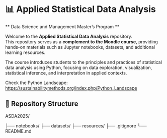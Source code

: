 # 📊 Applied Statistical Data Analysis  

** Data Science and Management Master’s Program **

Welcome to the **Applied Statistical Data Analysis** repository.  
This repository serves as a **complement to the Moodle course**, providing hands-on materials such as Jupyter notebooks, datasets, and additional learning resources.  

The course introduces students to the principles and practices of statistical data analysis using Python, focusing on data exploration, visualization, statistical inference, and interpretation in applied contexts.

Check the Python Landscape: https://sustainabilitymethods.org/index.php/Python_Landscape

## 📂 Repository Structure

ASDA2025/

├── notebooks/
├── datasets/
├── resources/
├── .gitignore
└── README.md 
